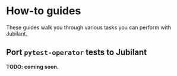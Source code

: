 # How-to guides

These guides walk you through various tasks you can perform with Jubilant.


## Port `pytest-operator` tests to Jubilant

**TODO: coming soon.**
